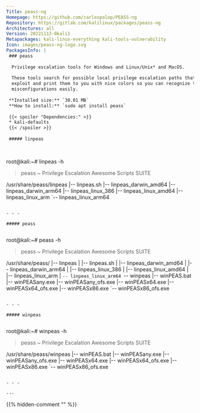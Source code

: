 ```yaml
---
Title: peass-ng
Homepage: https://github.com/carlospolop/PEASS-ng
Repository: https://gitlab.com/kalilinux/packages/peass-ng
Architectures: all
Version: 20221113-0kali1
Metapackages: kali-linux-everything kali-tools-vulnerability 
Icon: images/peass-ng-logo.svg
PackagesInfo: |
 ### peass
 
  Privilege escalation tools for Windows and Linux/Unix* and MacOS.
   
  These tools search for possible local privilege escalation paths that you could
  exploit and print them to you with nice colors so you can recognize the
  misconfigurations easily.
 
 **Installed size:** `30.01 MB`  
 **How to install:** `sudo apt install peass`  
 
 {{< spoiler "Dependencies:" >}}
 * kali-defaults
 {{< /spoiler >}}
 
 ##### linpeas
 
 
 ```
 root@kali:~# linpeas -h
 
 > peass ~ Privilege Escalation Awesome Scripts SUITE
 
 /usr/share/peass/linpeas
 |-- linpeas.sh
 |-- linpeas_darwin_amd64
 |-- linpeas_darwin_arm64
 |-- linpeas_linux_386
 |-- linpeas_linux_amd64
 |-- linpeas_linux_arm
 `-- linpeas_linux_arm64
 ```
 
 - - -
 
 ##### peass
 
 
 ```
 root@kali:~# peass -h
 
 > peass ~ Privilege Escalation Awesome Scripts SUITE
 
 /usr/share/peass/
 |-- linpeas
 |   |-- linpeas.sh
 |   |-- linpeas_darwin_amd64
 |   |-- linpeas_darwin_arm64
 |   |-- linpeas_linux_386
 |   |-- linpeas_linux_amd64
 |   |-- linpeas_linux_arm
 |   `-- linpeas_linux_arm64
 `-- winpeas
     |-- winPEAS.bat
     |-- winPEASany.exe
     |-- winPEASany_ofs.exe
     |-- winPEASx64.exe
     |-- winPEASx64_ofs.exe
     |-- winPEASx86.exe
     `-- winPEASx86_ofs.exe
 ```
 
 - - -
 
 ##### winpeas
 
 
 ```
 root@kali:~# winpeas -h
 
 > peass ~ Privilege Escalation Awesome Scripts SUITE
 
 /usr/share/peass/winpeas
 |-- winPEAS.bat
 |-- winPEASany.exe
 |-- winPEASany_ofs.exe
 |-- winPEASx64.exe
 |-- winPEASx64_ofs.exe
 |-- winPEASx86.exe
 `-- winPEASx86_ofs.exe
 ```
 
 - - -
 
---
```

{{% hidden-comment "<!--Do not edit anything above this line-->" %}}
